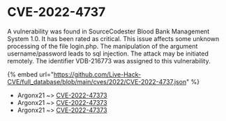 # CVE-2022-4737

A vulnerability was found in SourceCodester Blood Bank Management System 1.0. It has been rated as critical. This issue affects some unknown processing of the file login.php. The manipulation of the argument username/password leads to sql injection. The attack may be initiated remotely. The identifier VDB-216773 was assigned to this vulnerability.

{% embed url="https://github.com/Live-Hack-CVE/full_database/blob/main/cves/2022/CVE-2022-4737.json" %}


* Argonx21 ~> [CVE-2022-47373](https://www.alice-snow.ru/2022/database/cve-2022-4737/cve-2022-47373-argonx21)
* Argonx21 ~> [CVE-2022-47373](https://www.alice-snow.ru/2022/database/cve-2022-4737/cve-2022-47373-argonx21)
* Argonx21 ~> [CVE-2022-47373](https://www.alice-snow.ru/2022/database/cve-2022-4737/cve-2022-47373-argonx21)